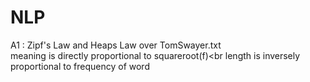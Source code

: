 # NLP
A1 : Zipf's Law and Heaps Law over TomSwayer.txt <br>
 meaning is directly proportional to squareroot(f)<br
 length is inversely proportional to frequency of word
